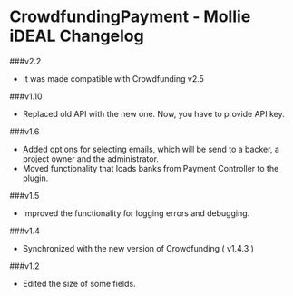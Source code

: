 CrowdfundingPayment - Mollie iDEAL Changelog
=============================================

###v2.2
* It was made compatible with Crowdfunding v2.5

###v1.10
* Replaced old API with the new one. Now, you have to provide API key.

###v1.6
* Added options for selecting emails, which will be send to a backer, a project owner and the administrator.
* Moved functionality that loads banks from Payment Controller to the plugin.

###v1.5
* Improved the functionality for logging errors and debugging. 

###v1.4
* Synchronized with the new version of Crowdfunding ( v1.4.3 )

###v1.2

* Edited the size of some fields.